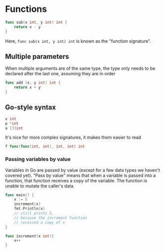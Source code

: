 # Functions

```go
func sub(x int, y int) int {
    return x - y
}
```

Here, <code>func sub(x int, y int) int</code> is known as the "function signature".

## Multiple parameters

When multiple arguments are of the same type, the type only needs to be declared after the last one, assuming they are in order

```go
func add (x, y int) int {
    return x + y
}
```

## Go-style syntax

```go
x int
p *int
a [3]int
```

It's nice for more complex signatures, it makes them easier to read

```go
f func(func(int, int), int, int) int
```

### Passing variables by value
Variables in Go are passed by value (except for a few data types we haven't covered yet). "Pass by value" means that when a variable is passed into a function, that function receives a copy of the variable. The function is unable to mutate the caller's data.

```go
func main() {
    x := 5
    increment(x)
    fmt.Println(x)
    // still prints 5,
    // because the increment function
    // received a copy of x
}

func increment(x int){
    x++
}
```